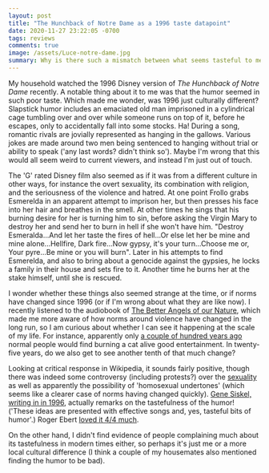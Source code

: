 ```yaml
---
layout: post
title: "The Hunchback of Notre Dame as a 1996 taste datapoint"
date: 2020-11-27 23:22:05 -0700
tags: reviews
comments: true
image: /assets/Luce-notre-dame.jpg
summary: Why is there such a mismatch between what seems tasteful to me and what seems tasteful to the makers of Disney's Hunchback of Notre Dame?
---
```


My household watched the 1996 Disney version of *The Hunchback of Notre Dame* recently. A notable thing about it to me was that the humor seemed in such poor taste. Which made me wonder, was 1996 just culturally different? Slapstick humor includes an emaciated old man imprisoned in a cylindrical cage tumbling over and over while someone runs on top of it, before he escapes, only to accidentally fall into some stocks. Ha! During a song, romantic rivals are jovially represented as hanging in the gallows. Various jokes are made around two men being sentenced to hanging without trial or ability to speak ('any last words? didn't think so'). Maybe I'm wrong that this would all seem weird to current viewers, and instead I'm just out of touch.

The 'G' rated Disney film also seemed as if it was from a different culture in other ways, for instance the overt sexuality, its combination with religion, and the seriousness of the violence and hatred. At one point Frollo grabs Esmerelda in an apparent attempt to imprison her, but then presses his face into her hair and breathes in the smell. At other times he sings that his burning desire for her is turning him to sin, before asking the Virgin Mary to destroy her and send her to burn in hell if she won't have him. "Destroy Esmeralda...And let her taste the fires of hell...Or else let her be mine and mine alone...Hellfire, Dark fire...Now gypsy, it's your turn...Choose me or, Your pyre...Be mine or you will burn". Later in his attempts to find Esmerelda, and also to bring about a genocide against the gypsies, he locks a family in their house and sets fire to it. Another time he burns her at the stake himself, until she is rescued.

I wonder whether these things also seemed strange at the time, or if norms have changed since 1996 (or if I'm wrong about what they are like now). I recently listened to the audiobook of [The Better Angels of our Nature](https://en.wikipedia.org/wiki/The_Better_Angels_of_Our_Nature), which made me more aware of how norms around violence have changed in the long run, so I am curious about whether I can see it happening at the scale of my life. For instance, apparently only [a couple of hundred years ago](https://en.wikipedia.org/wiki/Cat-burning) normal people would find burning a cat alive good entertainment. In twenty-five years, do we also get to see another tenth of that much change?

Looking at critical response in Wikipedia, it sounds fairly positive, though there was indeed some controversy (including protests?) over the [sexuality](https://www.thefreelibrary.com/'Hunchback+of+Naughty+Dame'+row.-a061166779) as well as apparently the possibility of 'homosexual undertones' (which seems like a clearer case of norms having changed quickly). [Gene Siskel, writing in in 1996](https://web.archive.org/web/20141205050748/http://articles.chicagotribune.com/1996-06-21/entertainment/9606210128_1_eraser-special-effects-star), actually remarks on the tastefulness of the humor! ('These ideas are presented with effective songs and, yes, tasteful bits of humor'.) Roger Ebert [loved it 4/4 much](https://www.rogerebert.com/reviews/the-hunchback-of-notre-dame-1996).

On the other hand, I didn't find evidence of people complaining much about its tastefulness in modern times either, so perhaps it's just me or a more local cultural difference (I think a couple of my housemates also mentioned finding the humor to be bad).
